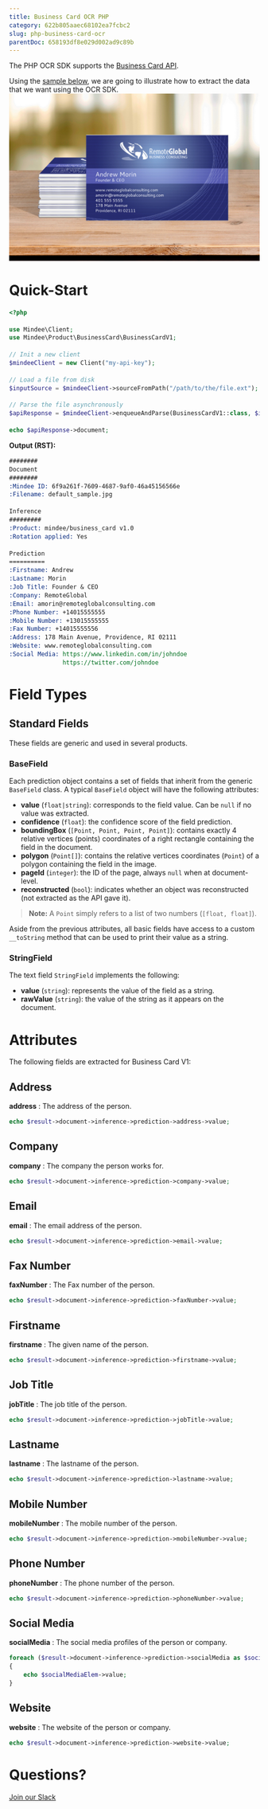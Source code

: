 ```yaml
---
title: Business Card OCR PHP
category: 622b805aaec68102ea7fcbc2
slug: php-business-card-ocr
parentDoc: 658193df8e029d002ad9c89b
---
```

The PHP OCR SDK supports the [Business Card API](https://platform.mindee.com/mindee/business_card).

Using the [sample below](https://github.com/mindee/client-lib-test-data/blob/main/products/business_card/default_sample.jpg), we are going to illustrate how to extract the data that we want using the OCR SDK.
![Business Card sample](https://github.com/mindee/client-lib-test-data/blob/main/products/business_card/default_sample.jpg?raw=true)

# Quick-Start
```php
<?php

use Mindee\Client;
use Mindee\Product\BusinessCard\BusinessCardV1;

// Init a new client
$mindeeClient = new Client("my-api-key");

// Load a file from disk
$inputSource = $mindeeClient->sourceFromPath("/path/to/the/file.ext");

// Parse the file asynchronously
$apiResponse = $mindeeClient->enqueueAndParse(BusinessCardV1::class, $inputSource);

echo $apiResponse->document;
```

**Output (RST):**
```rst
########
Document
########
:Mindee ID: 6f9a261f-7609-4687-9af0-46a45156566e
:Filename: default_sample.jpg

Inference
#########
:Product: mindee/business_card v1.0
:Rotation applied: Yes

Prediction
==========
:Firstname: Andrew
:Lastname: Morin
:Job Title: Founder & CEO
:Company: RemoteGlobal
:Email: amorin@remoteglobalconsulting.com
:Phone Number: +14015555555
:Mobile Number: +13015555555
:Fax Number: +14015555556
:Address: 178 Main Avenue, Providence, RI 02111
:Website: www.remoteglobalconsulting.com
:Social Media: https://www.linkedin.com/in/johndoe
               https://twitter.com/johndoe
```

# Field Types
## Standard Fields
These fields are generic and used in several products.

### BaseField
Each prediction object contains a set of fields that inherit from the generic `BaseField` class.
A typical `BaseField` object will have the following attributes:

* **value** (`float|string`): corresponds to the field value. Can be `null` if no value was extracted.
* **confidence** (`float`): the confidence score of the field prediction.
* **boundingBox** (`[Point, Point, Point, Point]`): contains exactly 4 relative vertices (points) coordinates of a right rectangle containing the field in the document.
* **polygon** (`Point[]`): contains the relative vertices coordinates (`Point`) of a polygon containing the field in the image.
* **pageId** (`integer`): the ID of the page, always `null` when at document-level.
* **reconstructed** (`bool`): indicates whether an object was reconstructed (not extracted as the API gave it).

> **Note:** A `Point` simply refers to a list of two numbers (`[float, float]`).


Aside from the previous attributes, all basic fields have access to a custom `__toString` method that can be used to print their value as a string.

### StringField
The text field `StringField` implements the following:
* **value** (`string`): represents the value of the field as a string.
* **rawValue** (`string`): the value of the string as it appears on the document.

# Attributes
The following fields are extracted for Business Card V1:

## Address
**address** : The address of the person.

```php
echo $result->document->inference->prediction->address->value;
```

## Company
**company** : The company the person works for.

```php
echo $result->document->inference->prediction->company->value;
```

## Email
**email** : The email address of the person.

```php
echo $result->document->inference->prediction->email->value;
```

## Fax Number
**faxNumber** : The Fax number of the person.

```php
echo $result->document->inference->prediction->faxNumber->value;
```

## Firstname
**firstname** : The given name of the person.

```php
echo $result->document->inference->prediction->firstname->value;
```

## Job Title
**jobTitle** : The job title of the person.

```php
echo $result->document->inference->prediction->jobTitle->value;
```

## Lastname
**lastname** : The lastname of the person.

```php
echo $result->document->inference->prediction->lastname->value;
```

## Mobile Number
**mobileNumber** : The mobile number of the person.

```php
echo $result->document->inference->prediction->mobileNumber->value;
```

## Phone Number
**phoneNumber** : The phone number of the person.

```php
echo $result->document->inference->prediction->phoneNumber->value;
```

## Social Media
**socialMedia** : The social media profiles of the person or company.

```php
foreach ($result->document->inference->prediction->socialMedia as $socialMediaElem)
{
    echo $socialMediaElem->value;
}
```

## Website
**website** : The website of the person or company.

```php
echo $result->document->inference->prediction->website->value;
```

# Questions?
[Join our Slack](https://join.slack.com/t/mindee-community/shared_invite/zt-2d0ds7dtz-DPAF81ZqTy20chsYpQBW5g)
